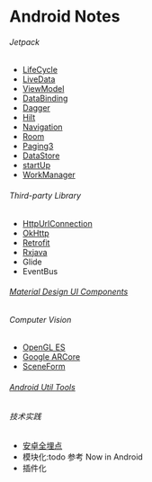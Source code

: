 # Android Notes

###### Jetpack

- [LifeCycle](https://github.com/sunnnydaydev/NoteLifeCycle/blob/master/README.md)
- [LiveData](https://github.com/sunnnydaydev/NoteLiveData/blob/master/README.md)
- [ViewModel](https://github.com/sunnnydaydev/NoteViewModel/blob/master/README.md)
- [DataBinding](https://github.com/sunnnydaydev/DataBingding)
- [Dagger](https://github.com/sunnnydaydev/DI)
- [Hilt](https://github.com/sunnnydaydev/Hilt)
- [Navigation](https://github.com/sunnnydaydev/NoteNavigation)
- [Room](https://github.com/sunnnydaydev/NoteRoom)
- [Paging3](https://github.com/sunnnydaydev/NotePaging3)
- [DataStore](https://github.com/sunnnydaydev/NoteDataStore)
- [startUp](https://github.com/sunnnydaydev/NoteStartUp)
- [WorkManager](https://github.com/sunnnydaydev/NoteWorkManager)

###### Third-party Library

- [HttpUrlConnection](https://github.com/sunnnydaydev/NoteHttpUrlConnection)
- [OkHttp](https://github.com/sunnnydaydev/NoteOkHttp)
- [Retrofit](https://github.com/sunnnydaydev/NoteRetrofit)
- [Rxjava](https://github.com/sunnnydaydev/NoteRxJava)
- Glide
- EventBus

###### [Material Design UI Components](https://github.com/sunnnydaydev/MaterialDesign)

###### Computer Vision

- [OpenGL ES](https://github.com/sunnnydaydev/OpenGlES)
- [Google ARCore](https://github.com/sunnnydaydev/NoteGoogleArCore)
- [SceneForm](https://github.com/sunnnydaydev/NoteSceneForm)

###### [Android Util Tools](https://github.com/sunnnydaydev/UtilsTool)


###### 技术实践

- [安卓全埋点](https://github.com/sunnnydaydev/BuryingPoint/tree/master)
- 模块化:todo 参考 Now in Android
- 插件化



  









